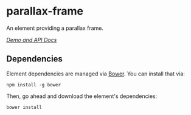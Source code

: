 # parallax-frame

An element providing a parallax frame.

_[Demo and API Docs](https://namannehra.github.io/parallax-frame/)_

## Dependencies

Element dependencies are managed via [Bower](http://bower.io/). You can
install that via:

    npm install -g bower

Then, go ahead and download the element's dependencies:

    bower install